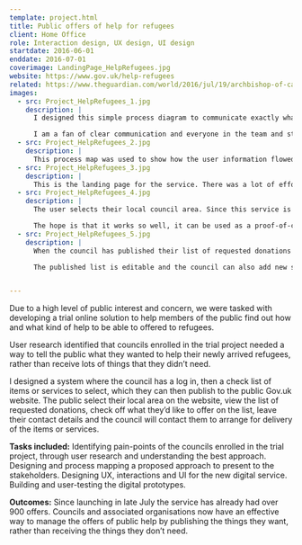 ```yaml
---
template: project.html
title: Public offers of help for refugees
client: Home Office
role: Interaction design, UX design, UI design
startdate: 2016-06-01
enddate: 2016-07-01
coverimage: LandingPage_HelpRefugees.jpg
website: https://www.gov.uk/help-refugees
related: https://www.theguardian.com/world/2016/jul/19/archbishop-of-canterbury-syrian-family-refugee-sponsorship-scheme
images:
  - src: Project_HelpRefugees_1.jpg
    description: |
      I designed this simple process diagram to communicate exactly what the brief was.

      I am a fan of clear communication and everyone in the team and stakeholders having a clear picture of the task at hand.
  - src: Project_HelpRefugees_2.jpg
    description: |
      This process map was used to show how the user information flowed. It was also simplified to help the main stakeholder understand the proposal.
  - src: Project_HelpRefugees_3.jpg
    description: |
      This is the landing page for the service. There was a lot of effort put into the content design and the layout in order to make it as simple and straight-forward as possible.
  - src: Project_HelpRefugees_4.jpg
    description: |
      The user selects their local council area. Since this service is a trial, there are only a certain number of councils currently signed up.

      The hope is that it works so well, it can be used as a proof-of-concept for rolling it out to many other councils in the UK.
  - src: Project_HelpRefugees_5.jpg
    description: |
      When the council has published their list of requested donations and services, the public can then choose what they’d like to offer.

      The published list is editable and the council can also add new sections.


---
```

Due to a high level of public interest and concern, we were tasked with developing a trial online solution to help members of the public find out how and what kind of help to be able to offered to refugees.

User research identified that councils enrolled in the trial project needed a way to tell the public what they wanted to help their newly arrived refugees, rather than receive lots of things that they didn’t need.

I designed a system where the council has a log in, then a check list of items or services to select, which they can then publish to the public Gov.uk website. The public select their local area on the website, view the list of requested donations, check off what they’d like to offer on the list, leave their contact details and the council will contact them to arrange for delivery of the items or services.

**Tasks included:**
Identifying pain-points of the councils enrolled in the trial project, through user research and understanding the best approach. Designing and process mapping a proposed approach to present to the stakeholders. Designing UX, interactions and UI for the new digital service. Building and user-testing the digital prototypes.

**Outcomes:**
Since launching in late July the service has already had over 900 offers. Councils and associated organisations now have an effective way to manage the offers of public help by publishing the things they want, rather than receiving the things they don’t need.
